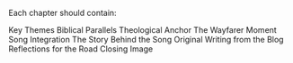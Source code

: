 Each chapter should contain:

Key Themes
Biblical Parallels
Theological Anchor
The Wayfarer Moment
Song Integration
The Story Behind the Song
Original Writing from the Blog
Reflections for the Road
Closing Image
